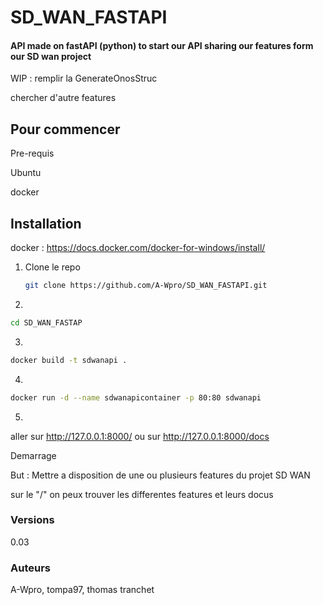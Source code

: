 # SD_WAN_FASTAPI
#### API made on fastAPI (python) to start our API sharing our features form our SD wan project

WIP : 
remplir la GenerateOnosStruc

chercher d'autre features

## Pour commencer


Pre-requis

Ubuntu

docker




## Installation

docker : https://docs.docker.com/docker-for-windows/install/

1. Clone le repo
   ```sh
   git clone https://github.com/A-Wpro/SD_WAN_FASTAPI.git
   ```
2.
```sh
cd SD_WAN_FASTAP
```

3.
```sh
docker build -t sdwanapi .
```

4.
```sh
docker run -d --name sdwanapicontainer -p 80:80 sdwanapi
```

5. 
 aller sur http://127.0.0.1:8000/
 ou sur http://127.0.0.1:8000/docs


Demarrage

But : Mettre a disposition de une ou plusieurs features du projet SD WAN

sur le "/" on peux trouver les differentes features et leurs docus


### Versions
0.03

### Auteurs

A-Wpro, tompa97, thomas tranchet

